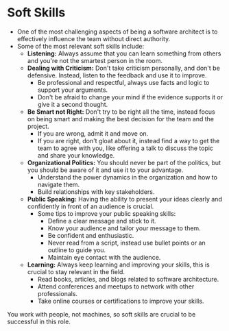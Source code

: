 # Soft Skills

- One of the most challenging aspects of being a software architect is to effectively influence the team without direct authority.
- Some of the most relevant soft skills include:
  - **Listening:** Always assume that you can learn something from others and you're not the smartest person in the room.
  - **Dealing with Criticism:** Don't take criticism personally, and don't be defensive. Instead, listen to the feedback and use it to improve.
    - Be professional and respectful, always use facts and logic to support your arguments.
    - Don't be afraid to change your mind if the evidence supports it or give it a second thought.
  - **Be Smart not Right:** Don't try to be right all the time, instead focus on being smart and making the best decision for the team and the project.
    - If you are wrong, admit it and move on.
    - If you are right, don't gloat about it, instead find a way to get the team to agree with you, like offering a talk to discuss the topic and share your knowledge.
  - **Organizational Politics:** You should never be part of the politics, but you should be aware of it and use it to your advantage.
    - Understand the power dynamics in the organization and how to navigate them.
    - Build relationships with key stakeholders.
  - **Public Speaking:** Having the ability to present your ideas clearly and confidently in front of an audience is crucial.
    - Some tips to improve your public speaking skills:
      - Define a clear message and stick to it.
      - Know your audience and tailor your message to them.
      - Be confident and enthusiastic.
      - Never read from a script, instead use bullet points or an outline to guide you.
      - Maintain eye contact with the audience.
  - **Learning:** Always keep learning and improving your skills, this is crucial to stay relevant in the field.
    - Read books, articles, and blogs related to software architecture.
    - Attend conferences and meetups to network with other professionals.
    - Take online courses or certifications to improve your skills.

You work with people, not machines, so soft skills are crucial to be successful in this role.
